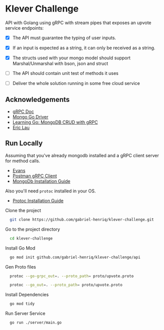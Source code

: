 
# Klever Challenge

 API with Golang using gRPC with stream pipes that exposes an upvote service endpoints:

- [x] The API must guarantee the typing of user inputs.

- [x] If an input is expected as a string, it can only be received as a string.

- [x] The structs used with your mongo model should support Marshal/Unmarshal with bson, json and struct

- [ ] The API should contain unit test of methods it uses

- [ ] Deliver the whole solution running in some free cloud service



## Acknowledgements

 - [gRPC Doc](https://grpc.io/)
 - [Mongo Go Driver](https://www.mongodb.com/docs/drivers/go/current/)
 - [Learning Go: MongoDB CRUD with gRPC](https://itnext.io/learning-go-mongodb-crud-with-grpc-98e425aeaae6)
 - [Eric Lau](https://www.youtube.com/watch?v=f6KG5eqOPFw)

## Run Locally

Assuming that you've already mongodb installed and a gRPC client server for method calls.

- [Evans](https://evans.syfm.me/about)
- [Postman gRPC Client](https://blog.postman.com/postman-now-supports-grpc/)
- [MongoDb Installation Guide](https://www.mongodb.com/docs/guides/server/install/)

Also you'll need `protoc` installed in your OS.

- [Protoc Installation Guide](https://grpc.io/docs/protoc-installation/)

Clone the project

```bash
  git clone https://github.com/gabriel-henriq/klever-challenge.git
```

Go to the project directory

```bash
  cd klever-challenge
```

Install Go Mod

```bash
  go mod init github.com/gabriel-henriq/klever-challenge/api
```

Gen Proto files

```bash
  protoc --go-grpc_out=. --proto_path= proto/upvote.proto
```

```bash
  protoc --go_out=. --proto_path= proto/upvote.proto
```

Install Dependencies

```bash
  go mod tidy
```

Run Server Service

```bash
  go run ./server/main.go
```

